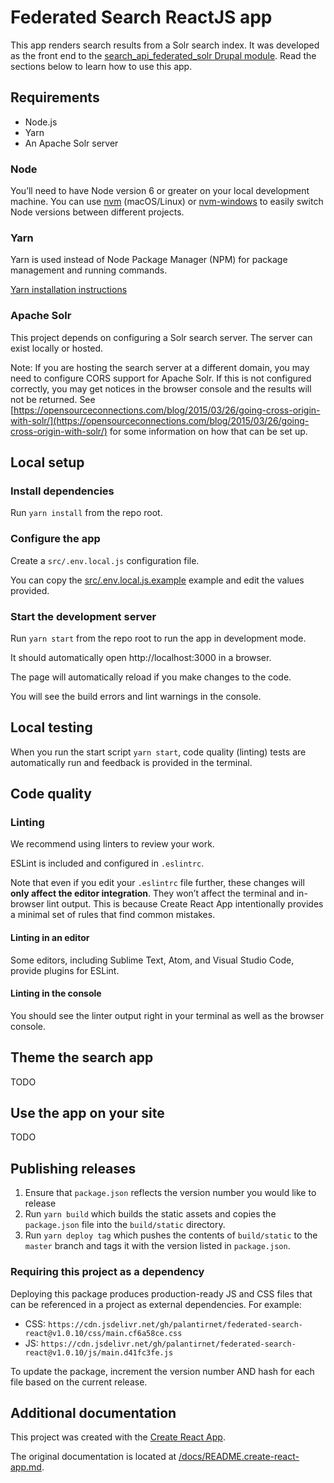 # Federated Search ReactJS app

This app renders search results from a Solr search index.  It was developed as the front end to the [search_api_federated_solr Drupal module](https://github.com/palantirnet/search_api_federated_solr#federated-solr-search-api-module).  Read the sections below to learn how to use this app.

## Requirements

- Node.js
- Yarn
- An Apache Solr server

### Node

You’ll need to have Node version 6 or greater on your local development machine. You can use [nvm](https://github.com/creationix/nvm#installation) (macOS/Linux) or [nvm-windows](https://github.com/coreybutler/nvm-windows#node-version-manager-nvm-for-windows) to easily switch Node versions between different projects.

### Yarn

Yarn is used instead of Node Package Manager (NPM) for package management and running commands.

[Yarn installation instructions](https://yarnpkg.com/en/docs/install)

### Apache Solr

This project depends on configuring a Solr search server. The server can exist locally or hosted.

Note: If you are hosting the search server at a different domain, you may need to configure CORS support for Apache Solr. If this is not configured correctly, you may get notices in the browser console and the results will not be returned. See [https://opensourceconnections.com/blog/2015/03/26/going-cross-origin-with-solr/](https://opensourceconnections.com/blog/2015/03/26/going-cross-origin-with-solr/) for some information on how that can be set up.

## Local setup

### Install dependencies

Run `yarn install` from the repo root.

### Configure the app

Create a `src/.env.local.js` configuration file.

You can copy the [src/.env.local.js.example](src/.env.local.js.example) example and edit the values provided.

### Start the development server

Run `yarn start` from the repo root to run the app in development mode.

It should automatically open http://localhost:3000 in a browser.

The page will automatically reload if you make changes to the code.

You will see the build errors and lint warnings in the console.

## Local testing

When you run the start script `yarn start`, code quality (linting) tests are automatically run and feedback is provided in the terminal.

## Code quality

### Linting

We recommend using linters to review your work.

ESLint is included and configured in `.eslintrc`.

Note that even if you edit your `.eslintrc` file further, these changes will **only affect the editor integration**. They won’t affect the terminal and in-browser lint output. This is because Create React App intentionally provides a minimal set of rules that find common mistakes.

#### Linting in an editor

Some editors, including Sublime Text, Atom, and Visual Studio Code, provide plugins for ESLint.

#### Linting in the console

You should see the linter output right in your terminal as well as the browser console.

## Theme the search app

TODO

## Use the app on your site

TODO

## Publishing releases

1. Ensure that `package.json` reflects the version number you would like to release
1. Run `yarn build` which builds the static assets and copies the `package.json` file into the `build/static` directory.
1. Run `yarn deploy tag` which pushes the contents of `build/static` to the `master` branch and tags it with the version listed in `package.json`.

### Requiring this project as a dependency

Deploying this package produces production-ready JS and CSS files that can be referenced in a project as external dependencies. For example:

- CSS: `https://cdn.jsdelivr.net/gh/palantirnet/federated-search-react@v1.0.10/css/main.cf6a58ce.css`
- JS: `https://cdn.jsdelivr.net/gh/palantirnet/federated-search-react@v1.0.10/js/main.d41fc3fe.js`

To update the package, increment the version number AND hash for each file based on the current release.

## Additional documentation

This project was created with the [Create React App](https://github.com/facebook/create-react-app).

The original documentation is located at [/docs/README.create-react-app.md](/docs/README.create-react-app.md).
